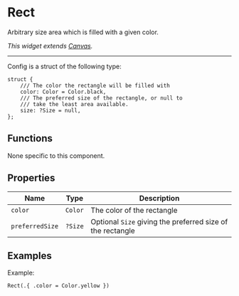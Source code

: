 # Rect
Arbitrary size area which is filled with a given color.

*This widget extends [Canvas](/docs/api-reference/canvas).*

---

Config is a struct of the following type:
```zig
struct {
    /// The color the rectangle will be filled with
    color: Color = Color.black,
    /// The preferred size of the rectangle, or null to
    /// take the least area available.
    size: ?Size = null,
};
```

## Functions
None specific to this component.

## Properties
Name | Type | Description
---- | ---- | -----------
`color` | `Color` | The color of the rectangle
`preferredSize` | `?Size` | Optional `Size` giving the preferred size of the rectangle

## Examples
Example:
```zig
Rect(.{ .color = Color.yellow })
```
